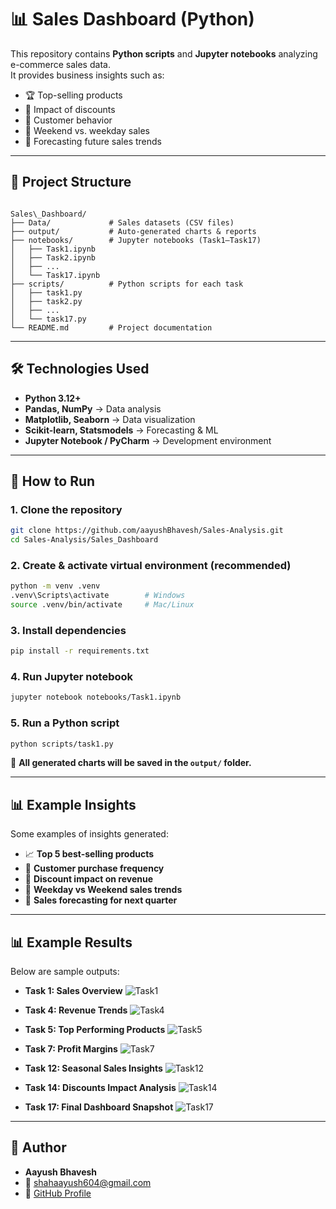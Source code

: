 # 📊 Sales Dashboard (Python)

This repository contains **Python scripts** and **Jupyter notebooks** analyzing e-commerce sales data.  
It provides business insights such as:
- 🏆 Top-selling products  
- 💸 Impact of discounts  
- 👥 Customer behavior  
- 📅 Weekend vs. weekday sales  
- 🔮 Forecasting future sales trends  

---

## 📂 Project Structure

```

Sales\_Dashboard/
├── Data/             # Sales datasets (CSV files)
├── output/           # Auto-generated charts & reports
├── notebooks/        # Jupyter notebooks (Task1–Task17)
│   ├── Task1.ipynb
│   ├── Task2.ipynb
│   ├── ...
│   └── Task17.ipynb
├── scripts/          # Python scripts for each task
│   ├── task1.py
│   ├── task2.py
│   ├── ...
│   └── task17.py
└── README.md         # Project documentation

````

---

## 🛠️ Technologies Used
- **Python 3.12+**
- **Pandas, NumPy** → Data analysis  
- **Matplotlib, Seaborn** → Data visualization  
- **Scikit-learn, Statsmodels** → Forecasting & ML  
- **Jupyter Notebook / PyCharm** → Development environment  

---

## 🚀 How to Run

### 1. Clone the repository
```bash
git clone https://github.com/aayushBhavesh/Sales-Analysis.git
cd Sales-Analysis/Sales_Dashboard
````

### 2. Create & activate virtual environment (recommended)

```bash
python -m venv .venv
.venv\Scripts\activate        # Windows
source .venv/bin/activate     # Mac/Linux
```

### 3. Install dependencies

```bash
pip install -r requirements.txt
```

### 4. Run Jupyter notebook

```bash
jupyter notebook notebooks/Task1.ipynb
```

### 5. Run a Python script

```bash
python scripts/task1.py
```

📌 **All generated charts will be saved in the `output/` folder.**

---

## 📊 Example Insights

Some examples of insights generated:

* 📈 **Top 5 best-selling products**
* 🛒 **Customer purchase frequency**
* 💸 **Discount impact on revenue**
* 📅 **Weekday vs Weekend sales trends**
* 🔮 **Sales forecasting for next quarter**

---

## 📊 Example Results

Below are sample outputs:

* **Task 1: Sales Overview**
  ![Task1](https://github.com/aayushBhavesh/Sales-Analysis/blob/main/Sales_Dashboard/output/Task1.png?raw=true)

* **Task 4: Revenue Trends**
  ![Task4](https://github.com/aayushBhavesh/Sales-Analysis/blob/main/Sales_Dashboard/output/Task4.png?raw=true)

* **Task 5: Top Performing Products**
  ![Task5](https://github.com/aayushBhavesh/Sales-Analysis/blob/main/Sales_Dashboard/output/Task5.png?raw=true)

* **Task 7: Profit Margins**
  ![Task7](https://github.com/aayushBhavesh/Sales-Analysis/blob/main/Sales_Dashboard/output/Task7.png?raw=true)

* **Task 12: Seasonal Sales Insights**
  ![Task12](https://github.com/aayushBhavesh/Sales-Analysis/blob/main/Sales_Dashboard/output/Task12.png?raw=true)

* **Task 14: Discounts Impact Analysis**
  ![Task14](https://github.com/aayushBhavesh/Sales-Analysis/blob/main/Sales_Dashboard/output/Task14.png?raw=true)

* **Task 17: Final Dashboard Snapshot**
  ![Task17](https://github.com/aayushBhavesh/Sales-Analysis/blob/main/Sales_Dashboard/output/Task17.png?raw=true)

---

## 👤 Author

* **Aayush Bhavesh**
* 📧 [shahaayush604@gmail.com](mailto:shahaayush604@gmail.com)
* 🔗 [GitHub Profile](https://github.com/aayushBhavesh)

